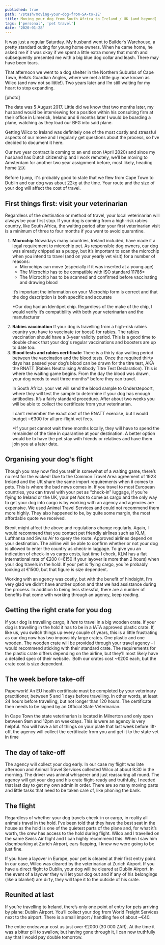 ```yaml
---
published: true
path: '/stash/moving-your-dog-from-SA-to-IE'
title: Moving your dog from South Africa to Ireland / UK (and beyond)
tags: ['personal', 'pet travel']
date: '2020-01-28'
---
```


It was just a regular Saturday. My husband went to Builder’s Warehouse, a pretty standard outing for young home owners. When he came home, he asked me if it was okay if we spent a little extra money that month and subsequently presented me with a big blue dog collar and leash. There may have been tears.

That afternoon we went to a dog shelter in the Northern Suburbs of Cape Town, Bella’s Guardian Angles, where we met a little guy now known as Wilco (and now not so little!). Two years later and I’m still waiting for my heart to stop expanding.

[photo]

The date was 5 August 2017. Little did we know that two months later, my husband would be interviewing for a position within his consulting firm at their office in Limerick, Ireland and 6 months later I would be boarding a plane, watching as they load our BFG into said plane.

Getting Wilco to Ireland was definitely one of the most costly and stressful aspects of our move and I regularly get questions about the process, so I’ve decided to document it here.

Our two year contract is coming to an end soon (April 2020) and since my husband has Dutch citizenship and I work remotely, we’ll be moving to Amsterdam for another two year assignment before, most likely, heading home 🇿🇦

Before I jump, it's probably good to state that we flew from Cape Town to Dublin and our dog was about 22kg at the time. Your route and the size of your dog will affect the cost of travel.

## First things first: visit your veterinarian

Regardless of the destination or method of travel, your local veterinarian will always be your first stop. If your dog is coming from a high-risk rabies country, like South Africa, the waiting period after your first veterinarian visit is a minimum of three to four months if you want to avoid quarantine.

<ol>
  <li>
    <b>Microchip</b> 
    Nowadays many countries, Ireland included, have made it a legal requirement to microchip pet. As responsible dog owners, our dog was already chipped as a puppy, but it’s important to scan the microchip when you intend to travel (and on your yearly vet visit) for a number of reasons:
  
  <ul>
    <li>Microchips can move (especially if it was inserted at a young age)</li>
    <li>The Microchip has to be compatible with ISO standard 11785*</li>
    <li>The Microchip has to be scanned and confirmed before vaccinating and drawing blood</li>
  </ul>

It’s important the information on your Microchip form is correct and that the dog description is both specific and accurate

\*Our dog had an Identipet chip. Regardless of the make of the chip, I would verify it’s compatibility with both your veterinarian and the manufacturer

  </li>

  <li>
    <b>Rabies vaccination</b>
    If your dog is travelling from a high-risk rabies country you have to vaccinate (or boost) for rabies. The rabies vaccination should have a 3-year validity period. This is a good time to double check that your dog's regular vaccinations and boosters are up to date too.
  </li>
  <li>
    <b>Blood tests and rabies certificate</b>
    There is a thirty day waiting period between the vaccination and the blood tests. Once the required thirty days has passed your dog’s blood can be drawn for the titre test, AKA the RNATT (Rabies Neutralising Antibody Titre Test Declaration). This is where the waiting game begins. From the day the blood was drawn, your dog needs to wait three months* before they can travel.

In South Africa, your vet will send the blood sample to Onderstepoort, where they will test the sample to determine if your dog has enough antibodies. It’s a fairly standard procedure. After about two weeks you will be able to collect the certificate from your veterinarian.

I can’t remember the exact cost of the RNATT exercise, but I would budget ~€300 for all pre-flight vet fees.

\*If your pet cannot wait three months locally, they will have to spend the remainder of the time in quarantine at your destination. A better option would be to have the pet stay with friends or relatives and have them join you at a later date.

  </li>
</ol>

## Organising your dog's flight

Though you may now find yourself in somewhat of a waiting game, there’s no rest for the wicked! Due to the Common Travel Area agreement of 1923 Ireland and the UK share the same import requirements when it comes to pets. This is where the bad news comes in. If you travel to most European countries, you can travel with your pet as “check-in” luggage, if you’re flying to Ireland or the UK, your pet _has_ to come as cargo and the only way to get your dog into cargo is by working with an agency and agencies are expensive. We used Animal Travel Services and could not recommend them more highly. They also happened to be, by quite some margin, the most affordable quote we received.

Brexit might affect the above and regulations change regularly. Again, I would recommend that you contact pet friendly airlines such as KLM, Lufthansa and Swiss Air to query the route. Approved airlines depend on your destination. The airline will be able to confirm whether or not your dog is allowed to enter the country as check-in luggage. To give you an indication of check-in vs cargo costs, last time I check, KLM has a flat international rate of €200 (+€150 if your layover is more than 2 hours) when your dog travels in the hold. If your pet is flying cargo, you’re probably looking at €1500, but that figure is size dependent.

Working with an agency was costly, but with the benefit of hindsight, I’m very glad we didn’t have another option and that we had assistance during the process. In addition to being less stressful, there are a number of benefits that come with working through an agency, keep reading.

## Getting the right crate for you dog

If your dog is travelling cargo, it _has_ to travel in a big wooden crate. If your dog is travelling in the hold it has to be in a IATA approved plastic crate. If, like us, you switch things up every couple of years, this is a little frustrating as our dog now has two impossibly large crates. One plastic and one wooden. The wooden crate will be provided through your travel agency - I would recommend sticking with their standard crate. The requirements for the plastic crate differs depending on the airline, but they’ll most likely have a detailed spec of their website.  Both our crates cost ~€200 each, but the crate cost is size dependent.

## The week before take-off

Paperwork! An EU health certificate must be completed by your veterinary practitioner, between 5 and 1 days before travelling. In other words, at least 24 hours before travelling, but not longer than 120 hours. The certificate then needs to be signed by an Official State Veterinarian.

In Cape Town the state veterinarian is located in Milnerton and only open between 9am and 12pm on weekdays. This is were an agency is very helpful. You will have a lot of things on your plate that last week before lift-off, the agency will collect the certificate from you and get it to the state vet in time

## The day of take-off

The agency will collect your dog early. In our case my flight was late afternoon and Animal Travel Services collected Wilco at about 9:30 in the morning. The driver was animal whisperer and just reassuring all round. The agency will get your dog and his crate flight-ready and truthfully, I needed that last day to get my own admin in order. There are so many moving parts and little tasks that need to be taken care of, like phoning the bank.

## The flight

Regardless of whether your dog travels check-in or cargo, in reality all animals travel in the hold. I’ve been told that they have the best seat in the house as the hold is one of the quietest parts of the plane and, for what it’s worth, the crew has access to the hold during flight. Wilco and I travelled on the same Swiss Air flight and I can highly recommend this. When I saw him disembarking at Zurich Airport, ears flapping, I knew we were going to be just fine.

If you have a layover in Europe, your pet is cleared at their first entry point. In our case, Wilco was cleared by the veterinarian at Zurich Airport. If you have a direct flight to Dublin, your dog will be cleared at Dublin Airport. In the event of a layover they will let your dog out and if any of his belongings (like a blanket) are dirty, they will tape it to the outside of his crate.

## Reunited at last

If you’re travelling to Ireland, there’s only one point of entry for pets arriving by plane: Dublin Airport. You’ll collect your dog from World Freight Services next to the airport. There is a small import / handling fee of about ~€40.

The entire endeavour cost us just over €2000 (30 000 ZAR). At the time it was a bitter pill to swallow, but having gone through it, I can now truthfully say that I would pay double tomorrow.
